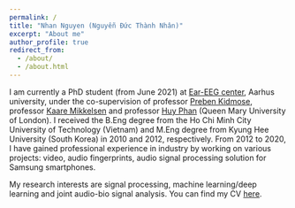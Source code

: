 ```yaml
---
permalink: /
title: "Nhan Nguyen (Nguyễn Đức Thành Nhân)"
excerpt: "About me"
author_profile: true
redirect_from: 
  - /about/
  - /about.html
---
```


I am currently a PhD student (from June 2021) at [Ear-EEG center](https://ece.au.dk/en/research/research-centres/center-for-ear-eeg/), Aarhus university, under the co-supervision of professor [Preben Kidmose](https://pure.au.dk/portal/en/persons/preben-kidmose(97746ef8-ce87-40f8-9a00-85dac54eb276).html),
 professor [Kaare Mikkelsen](https://pure.au.dk/portal/en/persons/kaare-mikkelsen(08cd3da7-c501-49c6-a51d-25c2fb0e95e4).html) and professor [Huy Phan](https://pquochuy.github.io/) (Queen Mary University of London).
  I received the B.Eng degree from the Ho Chi Minh City University of Technology (Vietnam) and M.Eng degree from Kyung Hee University (South Korea) in 2010 and 2012, respectively.
  From 2012 to 2020, I have gained professional experience in industry by working on various projects: video, audio fingerprints, audio signal processing solution for Samsung smartphones.
  
My research interests are signal processing, machine learning/deep learning and joint audio-bio signal analysis. You can find my CV [here](/files/CV_NhanNguyen_lateset.pdf).